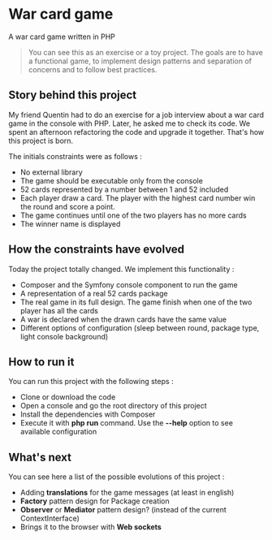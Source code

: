 # War card game

A war card game written in PHP

> You can see this as an exercise or a toy project.
> The goals are to have a functional game, to implement design patterns and separation of concerns and to follow best practices.

## Story behind this project

My friend Quentin had to do an exercise for a job interview about a war card game in the console with PHP. Later, he asked me to check its code. We spent an afternoon refactoring the code and upgrade it together. That's how this project is born.

The initials constraints were as follows :
- No external library
- The game should be executable only from the console
- 52 cards represented by a number between 1 and 52 included
- Each player draw a card. The player with the highest card number win the round and score a point.
- The game continues until one of the two players has no more cards
- The winner name is displayed

## How the constraints have evolved

Today the project totally changed. We implement this functionality :
- Composer and the Symfony console component to run the game
- A representation of a real 52 cards package
- The real game in its full design. The game finish when one of the two player has all the cards
- A war is declared when the drawn cards have the same value
- Different options of configuration (sleep between round, package type, light console background)

## How to run it

You can run this project with the following steps :
- Clone or download the code
- Open a console and go the root directory of this project
- Install the dependencies with Composer
- Execute it with **php run** command. Use the **--help** option to see available configuration

## What's next

You can see here a list of the possible evolutions of this project :
- Adding **translations** for the game messages (at least in english)
- **Factory** pattern design for Package creation
- **Observer** or **Mediator** pattern design? (instead of the current ContextInterface)
- Brings it to the browser with **Web sockets**

